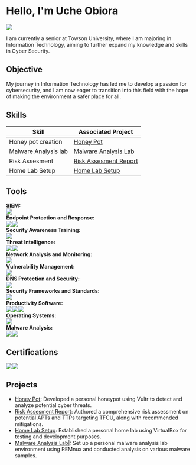 # Hello, I'm Uche Obiora
<a href="https://www.linkedin.com/in/uche-obiora-058631217/"><img src="https://img.shields.io/badge/-LinkedIn-0072b1?&style=for-the-badge&logo=linkedin&logoColor=white" /></a>


I am currently a senior at Towson University, where I am majoring in Information Technology, aiming to further expand my knowledge and skills in Cyber Security.

## Objective
My journey in Information Technology has led me to develop a passion for cybersecurity, and I am now eager to transition into this field with the hope of making the environment a safer place for all.

## Skills

| Skill                                         | Associated Project         |
|-----------------------------------------------|----------------------------|
| Honey pot creation                             | <a href="https://github.com/matthewobiora/Honey-pot-">Honey Pot</a>|
| Malware Analysis lab                            | <a href="https://github.com/matthewobiora/Malware-analysis-lab">Malware Analysis Lab</a>|
| Risk Assesment                                  | <a href="https://github.com/matthewobiora/Risk-Assessment-Report-">Risk Assesment Report</a>|
| Home Lab Setup                                   | <a href="https://github.com/matthewobiora/Home-Lab-Setup-">Home Lab Setup</a>|


## Tools

<!-- SIEM -->
<div>
    <strong>SIEM: </strong>
    <div style="display: flex; align-items: center;">
        <a href="https://www.splunk.com/"><img src="https://img.shields.io/badge/-Splunk-000000?&style=for-the-badge&logo=Splunk&logoColor=white" /></a>
    </div>
</div>

<!-- Endpoint Protection and Response -->
<div>
    <strong>Endpoint Protection and Response: </strong>
    <div style="display: flex; align-items: center;">
        <a href="https://www.vmware.com/products/carbon-black.html"><img src="https://img.shields.io/badge/-Carbon%20Black-00758F?&style=for-the-badge&logo=Carbon-Black&logoColor=white" /></a>
        <a href="https://digitalguardian.com/"><img src="https://img.shields.io/badge/-Digital%20Guardian-FF5700?&style=for-the-badge&logo=Digital-Guardian&logoColor=white" /></a>
    </div>
</div>

<!-- Security Awareness Training -->
<div>
    <strong>Security Awareness Training: </strong>
    <div style="display: flex; align-items: center;">
        <a href="https://www.knowbe4.com/"><img src="https://img.shields.io/badge/-KnowBe4-F76C5E?&style=for-the-badge&logo=KnowBe4&logoColor=white" /></a>
    </div>
</div>

<!-- Threat Intelligence -->
<div>
    <strong>Threat Intelligence: </strong>
    <div style="display: flex; align-items: center;">
        <a href="https://www.digitalshadows.com/"><img src="https://img.shields.io/badge/-Digital%20Shadows-283B87?&style=for-the-badge&logo=Digital-Shadows&logoColor=white" /></a>
        <a href="https://www.darktrace.com/"><img src="https://img.shields.io/badge/-Darktrace-0E75A7?&style=for-the-badge&logo=Darktrace&logoColor=white" /></a>
    </div>
</div>

<!-- Network Analysis and Monitoring -->
<div>
    <strong>Network Analysis and Monitoring: </strong>
    <div style="display: flex; align-items: center;">
        <a href="https://www.wireshark.org/"><img src="https://img.shields.io/badge/-Wireshark-1679A7?&style=for-the-badge&logo=Wireshark&logoColor=white" /></a>
    </div>
</div>

<!-- Vulnerability Management -->
<div>
    <strong>Vulnerability Management: </strong>
    <div style="display: flex; align-items: center;">
        <a href="https://www.tenable.com/"><img src="https://img.shields.io/badge/-Tenable-00AEEF?&style=for-the-badge&logo=Tenable&logoColor=white" /></a>
    </div>
</div>

<!-- DNS Protection and Security -->
<div>
    <strong>DNS Protection and Security: </strong>
    <div style="display: flex; align-items: center;">
        <a href="https://umbrella.cisco.com/"><img src="https://img.shields.io/badge/-Cisco%20Umbrella-1BA0D7?&style=for-the-badge&logo=Cisco&logoColor=white" /></a>
    </div>
</div>

<!-- Security Frameworks and Standards -->
<div>
    <strong>Security Frameworks and Standards: </strong>
    <div style="display: flex; align-items: center;">
        <a href="https://www.mitre.org/"><img src="https://img.shields.io/badge/-MITRE-D82C20?&style=for-the-badge&logo=MITRE&logoColor=white" /></a>
    </div>
</div>

<!-- Productivity Software -->
<div>
    <strong>Productivity Software: </strong>
    <div style="display: flex; align-items: center;">
        <a href="https://www.microsoft.com/en-us/microsoft-365/word"><img src="https://img.shields.io/badge/-Microsoft%20Word-2B579A?&style=for-the-badge&logo=Microsoft-Word&logoColor=white" /></a>
        <a href="https://www.microsoft.com/en-us/microsoft-365/powerpoint"><img src="https://img.shields.io/badge/-Microsoft%20PowerPoint-B7472A?&style=for-the-badge&logo=Microsoft-PowerPoint&logoColor=white" /></a>
        <a href="https://www.microsoft.com/en-us/microsoft-365/excel"><img src="https://img.shields.io/badge/-Microsoft%20Excel-217346?&style=for-the-badge&logo=Microsoft-Excel&logoColor=white" /></a>
    </div>
</div>

<!-- Operating Systems -->
<div>
    <strong>Operating Systems: </strong>
    <div style="display: flex; align-items: center;">
        <a href="https://www.linux.org/"><img src="https://img.shields.io/badge/-Linux-FCC624?&style=for-the-badge&logo=Linux&logoColor=black" /></a>
    </div>
</div>

<!-- Malware Analysis -->
<div>
    <strong>Malware Analysis: </strong>
    <div style="display: flex; align-items: center;">
        <a href="https://remnux.org/"><img src="https://img.shields.io/badge/-REMnux-00557F?&style=for-the-badge&logo=REMnux&logoColor=white" /></a>
        <a href="https://ghidra-sre.org/"><img src="https://img.shields.io/badge/-Ghidra-FE0000?&style=for-the-badge&logo=Ghidra&logoColor=white" /></a>
    </div>
</div>



## Certifications



<div>
    <div style="display: flex; align-items: center;">
        <a href="file:///C:/Users/matth/Downloads/CompTIA%20Security+%20ce%20certificate.pdf">
            <img src="https://img.shields.io/badge/-Security%2B-FF0000?&style=for-the-badge&logo=CompTIA&logoColor=white" />
        </a>
        <a href="https://www.codepath.org/">
            <img src="https://img.shields.io/badge/-CodePath.org-4285F4?&style=for-the-badge&logo=CodePath.org&logoColor=white" />
        </a>
    </div>
</div>


## Projects
- <a href="https://github.com/matthewobiora/Honey-pot-">Honey Pot</a>: Developed a personal honeypot using Vultr to detect and analyze potential cyber threats.
- <a href="https://github.com/matthewobiora/Risk-Assessment-Report-">Risk Assesment Report</a>: Authored a comprehensive risk assessment on potential APTs and TTPs targeting TFCU, along with recommended mitigations.
- <a href="https://github.com/matthewobiora/Home-Lab-Setup-">Home Lab Setup</a>: Established a personal home lab using VirtualBox for testing and development purposes.
- <a href="https://github.com/matthewobiora/Malware-analysis-lab">Malware Analysis Lab</a>|: Set up a personal malware analysis lab environment using REMnux and conducted analysis on various malware samples.
